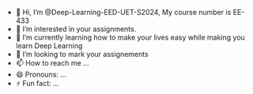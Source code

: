 - 👋 Hi, I’m @Deep-Learning-EED-UET-S2024, My course number is EE-433
- 👀 I’m interested in your assignments.
- 🌱 I’m currently learning how to make your lives easy while making you learn Deep Learning
- 💞️ I’m looking to mark your assignements
- 📫 How to reach me ...
- 😄 Pronouns: ...
- ⚡ Fun fact: ...

<!---
Deep-Learning-EED-UET-S2024/Deep-Learning-EED-UET-S2024 is a ✨ special ✨ repository because its `README.md` (this file) appears on your GitHub profile.
You can click the Preview link to take a look at your changes.
--->
